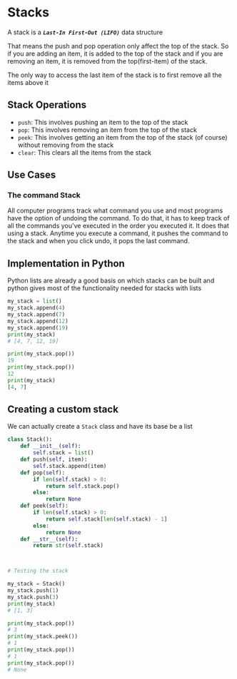 # Stacks

A stack is a **_`Last-In First-Out (LIFO)`_** data structure

That means the push and pop operation only affect the top of the stack. So if
you are adding an item, it is added to the top of the stack and if you are
removing an item, it is removed from the top(first-item) of the stack.

The only way to access the last item of the stack is to first remove all the
items above it

## Stack Operations

- `push`: This involves pushing an item to the top of the stack
- `pop`: This involves removing an item from the top of the stack
- `peek`: This involves getting an item from the top of the stack (of course)
  without removing from the stack
- `clear`: This clears all the items from the stack

## Use Cases

### The command Stack

All computer programs track what command you use and most programs have the
option of undoing the command. To do that, it has to keep track of all the
commands you've executed in the order you executed it. It does that using a
stack. Anytime you execute a command, it pushes the command to the stack and
when you click undo, it pops the last command.

## Implementation in Python

Python lists are already a good basis on which stacks can be built and python
gives most of the functionality needed for stacks with lists

```py
my_stack = list()
my_stack.append(4)
my_stack.append(7)
my_stack.append(12)
my_stack.append(19)
print(my_stack)
# [4, 7, 12, 19]
```

```py
print(my_stack.pop())
19
print(my_stack.pop())
12
print(my_stack)
[4, 7]
```

## Creating a custom stack

We can actually create a `Stack` class and have its base be a list

```py
class Stack():
    def __init__(self):
        self.stack = list()
    def push(self, item):
        self.stack.append(item)
    def pop(self):
        if len(self.stack) > 0:
            return self.stack.pop()
        else:
            return None
    def peek(self):
        if len(self.stack) > 0:
            return self.stack[len(self.stack) - 1]
        else:
            return None
    def __str__(self):
        return str(self.stack)



# Testing the stack

my_stack = Stack()
my_stack.push(1)
my_stack.push(3)
print(my_stack)
# [1, 3]

print(my_stack.pop())
# 3
print(my_stack.peek())
# 1
print(my_stack.pop())
# 1
print(my_stack.pop())
# None
```
